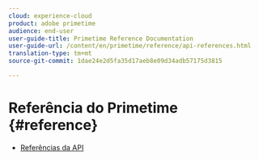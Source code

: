 ```yaml
---
cloud: experience-cloud
product: adobe primetime
audience: end-user
user-guide-title: Primetime Reference Documentation
user-guide-url: /content/en/primetime/reference/api-references.html
translation-type: tm+mt
source-git-commit: 1dae24e2d5fa35d17aeb8e09d34adb57175d3815

---
```



# Referência do Primetime {#reference}

+ [Referências da API](api-references.md)
